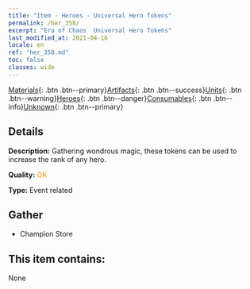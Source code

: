 ```yaml
---
title: "Item - Heroes - Universal Hero Tokens"
permalink: /her_358/
excerpt: "Era of Chaos  Universal Hero Tokens"
last_modified_at: 2021-04-16
locale: en
ref: "her_358.md"
toc: false
classes: wide
---
```

 [Materials](/Items/){: .btn .btn--primary}[Artifacts](/Items/Artifacts/){: .btn .btn--success}[Units](/Items/Units/){: .btn .btn--warning}[Heroes](/Items/Heroes/){: .btn .btn--danger}[Consumables](/Items/Consumables/){: .btn .btn--info}[Unknown](/Items/Unknown/){: .btn .btn--primary}

## Details
 **Description:** Gathering wondrous magic, these tokens can be used to increase the rank of any hero.

 **Quality:** <span style="color: #FF8C00">OK</span>

 **Type:** Event related

## Gather

*    Champion Store 

## This item contains:

  None

